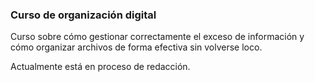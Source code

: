 
### Curso de organización digital

Curso sobre cómo gestionar correctamente el exceso de información y cómo organizar archivos de forma efectiva sin volverse loco.

Actualmente está en proceso de redacción.